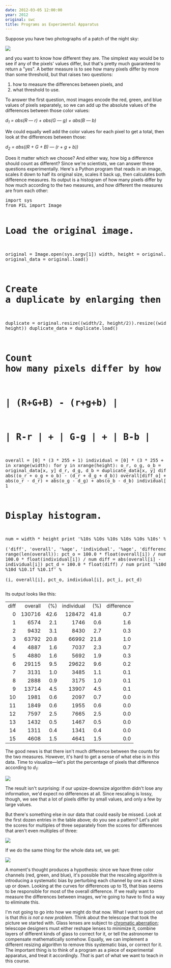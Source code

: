 ```yaml
---
date: 2012-03-05 12:00:00
year: 2012
original: swc
title: Programs as Experimental Apparatus
---
```

<p>Suppose you have two photographs of a patch of the night sky:</p>
<p><img src="{{site.github.url}}/files/2014/03/ngc1333-noao.jpg" /></p>
<p>and you want to know how different they are. The simplest way would be to see if any of the pixels' values differ, but that's pretty much guaranteed to return a "yes". A better measure is to see how many pixels differ by more than some threshold, but that raises two questions:</p>
<ol>
<li>how to measure the differences between pixels, and</li>
<li>what threshold to use.</li>
</ol>
<p>To answer the first question, most images encode the red, green, and blue values of pixels separately, so we can add up the absolute values of the differences between those color values:</p>
<p><em>d<sub>1</sub> = abs(R &mdash; r) + abs(G &mdash; g) + abs(B &mdash; b)</em></p>
<p>We could equally well add the color values for each pixel to get a total, then look at the differences between those:</p>
<p><em>d<sub>2</sub> = abs((R + G + B) &mdash; (r + g + b))</em></p>
<p>Does it matter which we choose? And either way, how big a difference should count as different? Since we're scientists, we can answer these questions experimentally. Here's a Python program that reads in an image, scales it down to half its original size, scales it back up, then calculates both difference measures. Its output is a histogram of how many pixels differ by how much according to the two measures, and how different the measures are from each other:</p>
<pre>import sys
from PIL import Image

# Load the original image.
original = Image.open(sys.argv[1])
width, height = original.size
original_data = original.load()

# Create a duplicate by enlarging then shrinking the original.
duplicate = original.resize((width/2, height/2)).resize((width, height))
duplicate_data = duplicate.load()

# Count how many pixels differ by how much using two measures:
# | (R+G+B) - (r+g+b) |
# | R-r | + | G-g | + | B-b |
overall = [0] * (3 * 255 + 1)
individual = [0] * (3 * 255 + 1)
for x in xrange(width):
    for y in xrange(height):
        o_r, o_g, o_b = original_data[x, y]
        d_r, d_g, d_b = duplicate_data[x, y]
        diff_o = abs((o_r + o_g + o_b) - (d_r + d_g + d_b))
        overall[diff_o] += 1
        diff_i = abs(o_r - d_r) + abs(o_g - d_g) + abs(o_b - d_b)
        individual[diff_i] += 1

# Display histogram.
num = width * height
print '%10s %10s %10s %10s %10s %10s' % \
      ('diff', 'overall', '%age', 'individual', '%age', 'difference')
for i in range(len(overall)):
    pct_o = 100.0 * float(overall[i]) / num
    pct_i = 100.0 * float(individual[i]) / num
    diff = abs(overall[i] - individual[i])
    pct_d = 100.0 * float(diff) / num
    print '%10d %10d %10.1f %10d %10.1f %10.1f' % \
          (i, overall[i], pct_o, individual[i], pct_i, pct_d)</pre>
<p>Its output looks like this:</p>
<table>
<tbody>
<tr>
<td>diff</td>
<td align="right">overall</td>
<td align="right">    (%)</td>
<td align="right">individual</td>
<td align="right">    (%)</td>
<td align="right">difference</td>
</tr>
<tr>
<td align="right">0</td>
<td align="right">130716</td>
<td align="right">42.6</td>
<td align="right">128472</td>
<td align="right">41.8</td>
<td align="right">0.7</td>
</tr>
<tr>
<td align="right">1</td>
<td align="right">6574</td>
<td align="right">2.1</td>
<td align="right">1746</td>
<td align="right">0.6</td>
<td align="right">1.6</td>
</tr>
<tr>
<td align="right">2</td>
<td align="right">9432</td>
<td align="right">3.1</td>
<td align="right">8430</td>
<td align="right">2.7</td>
<td align="right">0.3</td>
</tr>
<tr>
<td align="right">3</td>
<td align="right">63792</td>
<td align="right">20.8</td>
<td align="right">66992</td>
<td align="right">21.8</td>
<td align="right">1.0</td>
</tr>
<tr>
<td align="right">4</td>
<td align="right">4887</td>
<td align="right">1.6</td>
<td align="right">7037</td>
<td align="right">2.3</td>
<td align="right">0.7</td>
</tr>
<tr>
<td align="right">5</td>
<td align="right">4880</td>
<td align="right">1.6</td>
<td align="right">5692</td>
<td align="right">1.9</td>
<td align="right">0.3</td>
</tr>
<tr>
<td align="right">6</td>
<td align="right">29115</td>
<td align="right">9.5</td>
<td align="right">29622</td>
<td align="right">9.6</td>
<td align="right">0.2</td>
</tr>
<tr>
<td align="right">7</td>
<td align="right">3131</td>
<td align="right">1.0</td>
<td align="right">3485</td>
<td align="right">1.1</td>
<td align="right">0.1</td>
</tr>
<tr>
<td align="right">8</td>
<td align="right">2888</td>
<td align="right">0.9</td>
<td align="right">3175</td>
<td align="right">1.0</td>
<td align="right">0.1</td>
</tr>
<tr>
<td align="right">9</td>
<td align="right">13714</td>
<td align="right">4.5</td>
<td align="right">13907</td>
<td align="right">4.5</td>
<td align="right">0.1</td>
</tr>
<tr>
<td align="right">10</td>
<td align="right">1981</td>
<td align="right">0.6</td>
<td align="right">2097</td>
<td align="right">0.7</td>
<td align="right">0.0</td>
</tr>
<tr>
<td align="right">11</td>
<td align="right">1849</td>
<td align="right">0.6</td>
<td align="right">1955</td>
<td align="right">0.6</td>
<td align="right">0.0</td>
</tr>
<tr>
<td align="right">12</td>
<td align="right">7597</td>
<td align="right">2.5</td>
<td align="right">7665</td>
<td align="right">2.5</td>
<td align="right">0.0</td>
</tr>
<tr>
<td align="right">13</td>
<td align="right">1432</td>
<td align="right">0.5</td>
<td align="right">1467</td>
<td align="right">0.5</td>
<td align="right">0.0</td>
</tr>
<tr>
<td align="right">14</td>
<td align="right">1311</td>
<td align="right">0.4</td>
<td align="right">1341</td>
<td align="right">0.4</td>
<td align="right">0.0</td>
</tr>
<tr>
<td align="right">15</td>
<td align="right">4608</td>
<td align="right">1.5</td>
<td align="right">4641</td>
<td align="right">1.5</td>
<td align="right">0.0</td>
</tr>
</tbody>
</table>
<p>The good news is that there isn't much difference between the counts for the two measures. However, it's hard to get a sense of what else is in this data. Time to visualize&mdash;let's plot the percentage of pixels that difference according to <em>d<sub>1</sub></em>:</p>
<p><img src="{{site.github.url}}/files/2014/03/unified.png" /></p>
<p>The result isn't surprising: if our upsize-downsize algorithm didn't lose any information, we'd expect no differences at all. Since rescaling is lossy, though, we see that a lot of pixels differ by small values, and only a few by large values.</p>
<p>But there's something else in our data that could easily be missed. Look at the first dozen entries in the table above; do you see a pattern? Let's plot the scores for multiples of three separately from the scores for differences that aren't even multiples of three:</p>
<p><img src="{{site.github.url}}/files/2014/03/focus.png" /></p>
<p>If we do the same thing for the whole data set, we get:</p>
<p><img src="{{site.github.url}}/files/2014/03/hilo.png" /></p>
<p>A moment's thought produces a hypothesis: since we have three color channels (red, green, and blue), it's possible that the rescaling algorithm is introducing a systematic bias by perturbing each channel by one as it sizes up or down. Looking at the curves for differences up to 15, that bias seems to be responsible for most of the overall difference. If we really want to measure the differences between images, we're going to have to find a way to eliminate this.</p>
<p>I'm not going to go into how we might do that now. What I want to point out is that <em>this is not a new problem</em>. Think about the telescope that took the picture we started with. Glass lenses are subject to <a href="http://en.wikipedia.org/wiki/Chromatic_aberration">chromatic aberration</a>; telescope designers must either reshape lenses to minimize it, combine layers of different kinds of glass to correct for it, or tell the astronomer to compensate mathematically somehow. Equally, we can implement a different resizing algorithm to remove this systematic bias, or correct for it. The important thing is to think of a program as a piece of experimental apparatus, and treat it accordingly. <em>That</em> is part of what we want to teach in this course.</p>
